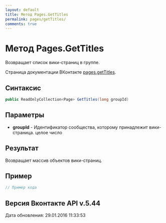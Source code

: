 ```yaml
---
layout: default
title: Метод Pages.GetTitles
permalink: pages/getTitles/
comments: true
---
```

# Метод Pages.GetTitles
Возвращает список вики-страниц в группе.

Страница документации ВКонтакте [pages.getTitles](https://vk.com/dev/pages.getTitles).

## Синтаксис
``` csharp
public ReadOnlyCollection<Page> GetTitles(long groupId)
```

## Параметры
+ **groupId** - Идентификатор сообщества, которому принадлежит вики-страница. целое число

## Результат
Возвращает массив объектов вики-страниц.

## Пример
``` csharp
// Пример кода
```

## Версия Вконтакте API v.5.44
Дата обновления: 29.01.2016 11:33:53
